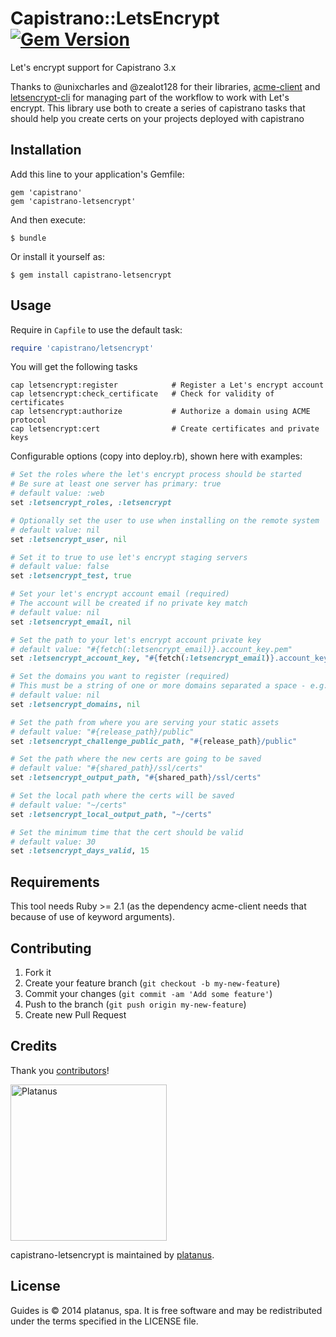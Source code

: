 # Capistrano::LetsEncrypt [![Gem Version](https://badge.fury.io/rb/capistrano-letsencrypt.png)](http://badge.fury.io/rb/capistrano-letsencrypt)

Let's encrypt support for Capistrano 3.x

Thanks to @unixcharles and @zealot128 for their libraries,
[acme-client](https://github.com/unixcharles/acme-client/) and
[letsencrypt-cli](https://github.com/zealot128/ruby-letsencrypt-cli) for managing
part of the workflow to work with Let's encrypt. This library use both to create
a series of capistrano tasks that should help you create certs on your projects
deployed with capistrano

## Installation

Add this line to your application's Gemfile:

    gem 'capistrano'
    gem 'capistrano-letsencrypt'

And then execute:

    $ bundle

Or install it yourself as:

    $ gem install capistrano-letsencrypt

## Usage

Require in `Capfile` to use the default task:

```ruby
require 'capistrano/letsencrypt'
```

You will get the following tasks

```
cap letsencrypt:register            # Register a Let's encrypt account
cap letsencrypt:check_certificate   # Check for validity of certificates
cap letsencrypt:authorize           # Authorize a domain using ACME protocol
cap letsencrypt:cert                # Create certificates and private keys
```

Configurable options (copy into deploy.rb), shown here with examples:

```ruby
# Set the roles where the let's encrypt process should be started
# Be sure at least one server has primary: true
# default value: :web
set :letsencrypt_roles, :letsencrypt

# Optionally set the user to use when installing on the remote system
# default value: nil
set :letsencrypt_user, nil

# Set it to true to use let's encrypt staging servers
# default value: false
set :letsencrypt_test, true

# Set your let's encrypt account email (required)
# The account will be created if no private key match
# default value: nil
set :letsencrypt_email, nil

# Set the path to your let's encrypt account private key
# default value: "#{fetch(:letsencrypt_email)}.account_key.pem"
set :letsencrypt_account_key, "#{fetch(:letsencrypt_email)}.account_key.pem"

# Set the domains you want to register (required)
# This must be a string of one or more domains separated a space - e.g. "example.com example2.com"
# default value: nil
set :letsencrypt_domains, nil

# Set the path from where you are serving your static assets
# default value: "#{release_path}/public"
set :letsencrypt_challenge_public_path, "#{release_path}/public"

# Set the path where the new certs are going to be saved
# default value: "#{shared_path}/ssl/certs"
set :letsencrypt_output_path, "#{shared_path}/ssl/certs"

# Set the local path where the certs will be saved
# default value: "~/certs"
set :letsencrypt_local_output_path, "~/certs"

# Set the minimum time that the cert should be valid
# default value: 30
set :letsencrypt_days_valid, 15
```

## Requirements

This tool needs Ruby >= 2.1 (as the dependency acme-client needs that because of use of keyword arguments).

## Contributing

1. Fork it
2. Create your feature branch (`git checkout -b my-new-feature`)
3. Commit your changes (`git commit -am 'Add some feature'`)
4. Push to the branch (`git push origin my-new-feature`)
5. Create new Pull Request

## Credits

Thank you [contributors](https://github.com/platanus/capistrano-letsencrypt/graphs/contributors)!

<img src="http://platan.us/gravatar_with_text.png" alt="Platanus" width="250"/>

capistrano-letsencrypt is maintained by [platanus](http://platan.us).

## License

Guides is © 2014 platanus, spa. It is free software and may be redistributed under the terms specified in the LICENSE file.

